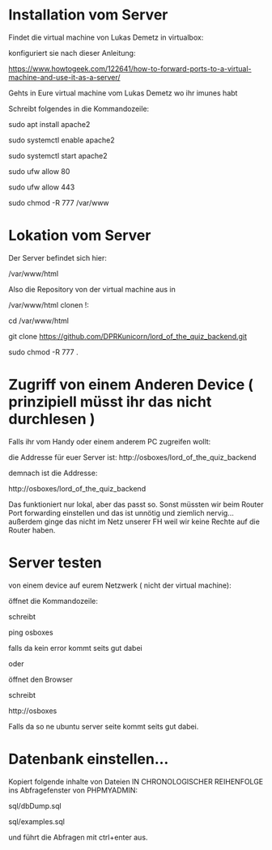 # Installation vom Server
Findet die virtual machine von Lukas Demetz in virtualbox:

konfiguriert sie nach dieser Anleitung:

https://www.howtogeek.com/122641/how-to-forward-ports-to-a-virtual-machine-and-use-it-as-a-server/

Gehts in Eure virtual machine vom Lukas Demetz wo ihr imunes habt

Schreibt folgendes in die Kommandozeile:

sudo apt install apache2

sudo systemctl enable apache2

sudo systemctl start apache2

sudo ufw allow 80

sudo ufw allow 443

sudo chmod -R 777 /var/www

# Lokation vom Server
Der Server befindet sich hier:

/var/www/html 

Also die Repository von der virtual machine aus in

/var/www/html clonen !:

cd /var/www/html

git clone https://github.com/DPRKunicorn/lord_of_the_quiz_backend.git

sudo chmod -R 777 .

# Zugriff von einem Anderen Device ( prinzipiell müsst ihr das nicht durchlesen )
Falls ihr vom Handy oder einem anderem PC zugreifen wollt:

die Addresse für euer Server ist: http://osboxes/lord_of_the_quiz_backend

demnach ist die Addresse:

http://osboxes/lord_of_the_quiz_backend 

Das funktioniert nur lokal, aber das passt so. Sonst müssten wir beim Router Port forwarding einstellen und das ist unnötig und ziemlich nervig... außerdem ginge das nicht im Netz unserer FH weil wir keine Rechte auf die Router haben.

# Server testen

von einem device auf eurem Netzwerk ( nicht der virtual machine):

öffnet die Kommandozeile:

schreibt 

ping osboxes

falls da kein error kommt seits gut dabei

oder

öffnet den Browser

schreibt

http://osboxes

Falls da so ne ubuntu server seite kommt seits gut dabei.

# Datenbank einstellen...
Kopiert folgende inhalte von Dateien IN CHRONOLOGISCHER REIHENFOLGE ins Abfragefenster von PHPMYADMIN:

sql/dbDump.sql

sql/examples.sql

und führt die Abfragen mit ctrl+enter aus.


